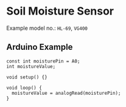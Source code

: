 # Soil Moisture Sensor

Example model no.: `HL-69`, `VG400`

## Arduino Example

```arduino
const int moisturePin = A0;
int moistureValue;

void setup() {}

void loop() {
  moistureValue = analogRead(moisturePin);
}
```
